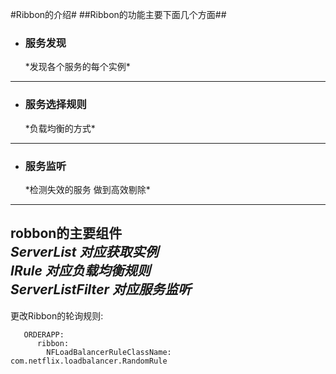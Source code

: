 #Ribbon的介绍#
##Ribbon的功能主要下面几个方面##
- <h3>服务发现</h3> *发现各个服务的每个实例*

--------------
- <h3>服务选择规则</h3> *负载均衡的方式*

----------

- <h3>服务监听</h3> *检测失效的服务 做到高效剔除*

----------
**robbon的主要组件**</br>
*ServerList 对应获取实例*</br>
*IRule 对应负载均衡规则*<br/>
*ServerListFilter 对应服务监听*<br/>
-------------------------------
更改Ribbon的轮询规则:


       ORDERAPP:
  		  ribbon:
    	    NFLoadBalancerRuleClassName: com.netflix.loadbalancer.RandomRule